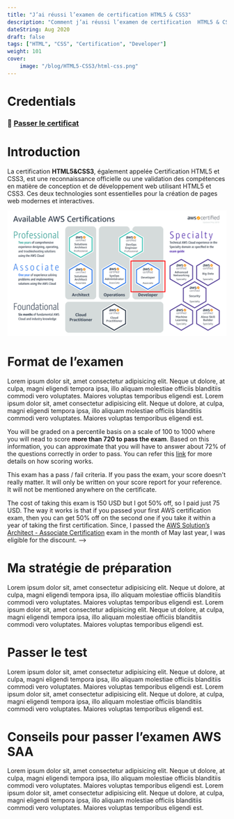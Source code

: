 ```yaml
---
title: "J’ai réussi l’examen de certification HTML5 & CSS3"
description: "Comment j’ai réussi l’examen de certification  HTML5 & CSS3"
dateString: Aug 2020
draft: false
tags: ["HTML", "CSS", "Certification", "Developer"]
weight: 101
cover:
    image: "/blog/HTML5-CSS3/html-css.png"
---
```


# Credentials
### 🔗 [Passer le certificat](https://openclassrooms.com/fr/courses/1603881-creez-votre-site-web-avec-html5-et-css3)

# Introduction

La certification **HTML5&CSS3**, également appelée Certification HTML5 et CSS3, est une reconnaissance officielle ou une validation des compétences en matière de conception et de développement web utilisant HTML5 et CSS3. Ces deux technologies sont essentielles pour la création de pages web modernes et interactives.

![](/blog/aws-dva-certification/img2.png)

# Format de l’examen
Lorem ipsum dolor sit, amet consectetur adipisicing elit. Neque ut dolore, at culpa, magni eligendi tempora ipsa, illo aliquam molestiae officiis blanditiis commodi vero voluptates. Maiores voluptas temporibus eligendi est.
Lorem ipsum dolor sit, amet consectetur adipisicing elit. Neque ut dolore, at culpa, magni eligendi tempora ipsa, illo aliquam molestiae officiis blanditiis commodi vero voluptates. Maiores voluptas temporibus eligendi est.


You will be graded on a percentile basis on a scale of 100 to 1000 where you will nead to score **more than 720 to pass the exam**. Based on this information, you can approximate that you will have to answer about 72% of the questions correctly in order to pass. You can refer this [link](https://aws.amazon.com/blogs/training-and-certification/demystifying-your-aws-certification-exam-score/) for more details on how scoring works.

This exam has a pass / fail criteria. If you pass the exam, your score doesn't really matter. It will only be written on your score report for your reference. It will not be mentioned anywhere on the certificate. 

The cost of taking this exam is 150 USD but I got 50% off, so I paid just 75 USD. The way it works is that if you passed your first AWS certification exam, then you can get 50% off on the second one if you take it within a year of taking the first certification. Since, I passed the [AWS Solution’s Architect - Associate Certification](https://arkalim.org/blog/aws-saa-certification) exam in the month of May last year, I was eligible for the discount. -->

# Ma stratégie de préparation
Lorem ipsum dolor sit, amet consectetur adipisicing elit. Neque ut dolore, at culpa, magni eligendi tempora ipsa, illo aliquam molestiae officiis blanditiis commodi vero voluptates. Maiores voluptas temporibus eligendi est.
Lorem ipsum dolor sit, amet consectetur adipisicing elit. Neque ut dolore, at culpa, magni eligendi tempora ipsa, illo aliquam molestiae officiis blanditiis commodi vero voluptates. Maiores voluptas temporibus eligendi est.

# Passer le test
Lorem ipsum dolor sit, amet consectetur adipisicing elit. Neque ut dolore, at culpa, magni eligendi tempora ipsa, illo aliquam molestiae officiis blanditiis commodi vero voluptates. Maiores voluptas temporibus eligendi est.
Lorem ipsum dolor sit, amet consectetur adipisicing elit. Neque ut dolore, at culpa, magni eligendi tempora ipsa, illo aliquam molestiae officiis blanditiis commodi vero voluptates. Maiores voluptas temporibus eligendi est.


# Conseils pour passer l’examen AWS SAA
Lorem ipsum dolor sit, amet consectetur adipisicing elit. Neque ut dolore, at culpa, magni eligendi tempora ipsa, illo aliquam molestiae officiis blanditiis commodi vero voluptates. Maiores voluptas temporibus eligendi est.
Lorem ipsum dolor sit, amet consectetur adipisicing elit. Neque ut dolore, at culpa, magni eligendi tempora ipsa, illo aliquam molestiae officiis blanditiis commodi vero voluptates. Maiores voluptas temporibus eligendi est.

